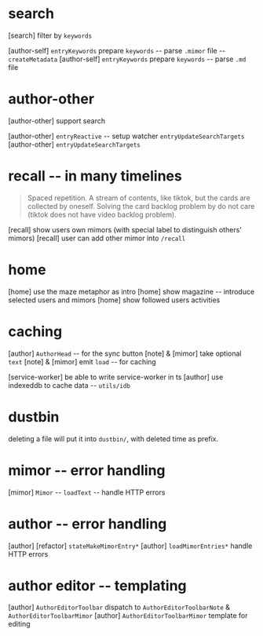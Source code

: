 # search

[search] filter by `keywords`

[author-self] `entryKeywords` prepare `keywords` -- parse `.mimor` file -- `createMetadata`
[author-self] `entryKeywords` prepare `keywords` -- parse `.md` file

# author-other

[author-other] support search

[author-other] `entryReactive` -- setup watcher `entryUpdateSearchTargets`
[author-other] `entryUpdateSearchTargets`

# recall -- in many timelines

> Spaced repetition. A stream of contents, like tiktok, but the cards
> are collected by oneself. Solving the card backlog problem by do not
> care (tiktok does not have video backlog problem).

[recall] show users own mimors (with special label to distinguish others' mimors)
[recall] user can add other mimor into `/recall`

# home

[home] use the maze metaphor as intro
[home] show magazine -- introduce selected users and mimors
[home] show followed users activities

# caching

[author] `AuthorHead` -- for the sync button
[note] & [mimor] take optional `text`
[note] & [mimor] emit `load` -- for caching

[service-worker] be able to write service-worker in ts
[author] use indexeddb to cache data -- `utils/idb`

# dustbin

deleting a file will put it into `dustbin/`, with deleted time as prefix.

# mimor -- error handling

[mimor] `Mimor` -- `loadText` -- handle HTTP errors

# author -- error handling

[author] [refactor] `stateMakeMimorEntry*`
[author] `loadMimorEntries*` handle HTTP errors

# author editor -- templating

[author] `AuthorEditorToolbar` dispatch to `AuthorEditorToolbarNote` & `AuthorEditorToolbarMimor`
[author] `AuthorEditorToolbarMimor` template for editing

